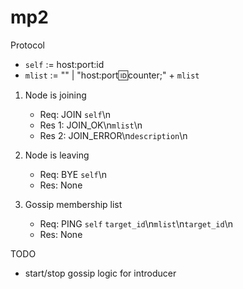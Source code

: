 # mp2

Protocol

- `self` := host:port:id
- `mlist` := "" | "host:port:id:counter;" + `mlist`

1. Node is joining
    - Req: JOIN `self`\n
    - Res 1: JOIN_OK\n`mlist`\n
    - Res 2: JOIN_ERROR\n`description`\n

2. Node is leaving
    - Req: BYE `self`\n
    - Res: None

3. Gossip membership list
    - Req: PING `self` `target_id`\n`mlist`\n`target_id`\n
    - Res: None


TODO

- start/stop gossip logic for introducer
